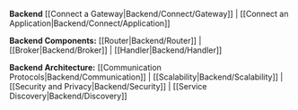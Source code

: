 **Backend**
[[Connect a Gateway|Backend/Connect/Gateway]] |
[[Connect an Application|Backend/Connect/Application]]

**Backend Components:**
[[Router|Backend/Router]] |
[[Broker|Backend/Broker]] |
[[Handler|Backend/Handler]]

**Backend Architecture:**
[[Communication Protocols|Backend/Communication]] |
[[Scalability|Backend/Scalability]] |
[[Security and Privacy|Backend/Security]] |
[[Service Discovery|Backend/Discovery]]